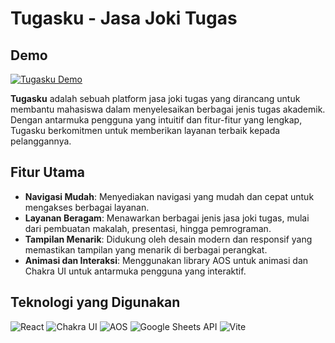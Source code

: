# Tugasku - Jasa Joki Tugas

## Demo
[![Tugasku Demo](https://img.shields.io/badge/Tugasku-Demo-9cf?style=flat-square&logo=vercel&logoColor=white)](https://tugasku.vercel.app)

**Tugasku** adalah sebuah platform jasa joki tugas yang dirancang untuk membantu mahasiswa dalam menyelesaikan berbagai jenis tugas akademik. Dengan antarmuka pengguna yang intuitif dan fitur-fitur yang lengkap, Tugasku berkomitmen untuk memberikan layanan terbaik kepada pelanggannya.

## Fitur Utama
- **Navigasi Mudah**: Menyediakan navigasi yang mudah dan cepat untuk mengakses berbagai layanan.
- **Layanan Beragam**: Menawarkan berbagai jenis jasa joki tugas, mulai dari pembuatan makalah, presentasi, hingga pemrograman.
- **Tampilan Menarik**: Didukung oleh desain modern dan responsif yang memastikan tampilan yang menarik di berbagai perangkat.
- **Animasi dan Interaksi**: Menggunakan library AOS untuk animasi dan Chakra UI untuk antarmuka pengguna yang interaktif.

## Teknologi yang Digunakan

![React](https://img.shields.io/badge/React-20232A?style=for-the-badge&logo=react&logoColor=61DAFB)
![Chakra UI](https://img.shields.io/badge/Chakra%20UI-319795?style=for-the-badge&logo=chakraui&logoColor=white)
![AOS](https://img.shields.io/badge/AOS-000000?style=for-the-badge&logo=aos&logoColor=white)
![Google Sheets API](https://img.shields.io/badge/Google%20Sheets%20API-34A853?style=for-the-badge&logo=googlesheets&logoColor=white)
![Vite](https://img.shields.io/badge/Vite-646CFF?style=for-the-badge&logo=vite&logoColor=white)
